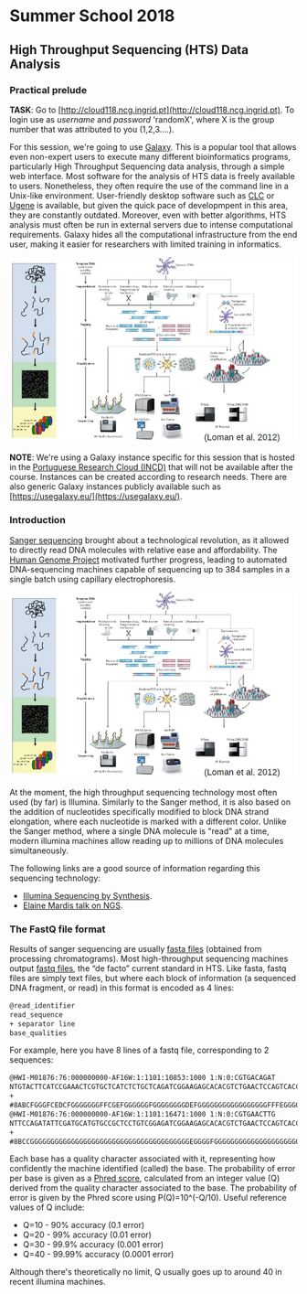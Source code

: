 
# Summer School 2018

## High Throughput Sequencing (HTS) Data Analysis

### Practical prelude

**TASK**: Go to [http://cloud118.ncg.ingrid.pt](http://cloud118.ncg.ingrid.pt). To login use as *username* and *password* 'randomX', where X is the group number that was attributed to you (1,2,3....). 

For this session, we're going to use [Galaxy](https://galaxyproject.org/). This is a popular tool that allows even non-expert users to execute many different bioinformatics programs, particularly High Throughput Sequencing data analysis, through a simple web interface. Most software for the analysis of HTS data is freely available to users. Nonetheless, they often require the use of the command line in a Unix-like environment. User-friendly desktop software such as [CLC](https://www.qiagenbioinformatics.com/products/clc-genomics-workbench/) or [Ugene](http://ugene.net/) is available, but given the quick pace of developmpent in this area, they are constantly outdated. Moreover, even with better algorithms, HTS analysis must often be run in external servers due to intense computational requirements. Galaxy hides all the computational infrastructure from the end user, making it easier for researchers with limited training in informatics.

![Galaxy](NGSworkflow.jpg)


**NOTE**: We're using a Galaxy instance specific for this session that is hosted in the [Portuguese Research Cloud (INCD)](http://www.incd.pt/) that will not be available after the course. Instances can be created according to research needs. There are also generic Galaxy instances publicly available such as [https://usegalaxy.eu/](https://usegalaxy.eu/). 


### Introduction

[Sanger sequencing](https://en.wikipedia.org/wiki/Sanger_sequencing) brought about a technological revolution, as it allowed to directly read DNA molecules with relative ease and affordability. The [Human Genome Project](https://en.wikipedia.org/wiki/Human_Genome_Project) motivated further progress, leading to automated DNA-sequencing machines capable of sequencing up to 384 samples in a single batch using capillary electrophoresis. 

![NGS Workflow](NGSworkflow.jpg)

At the moment, the high throughput sequencing technology most often used (by far) is Illumina. Similarly to the Sanger method, it is also based on the addition of nucleotides specifically modified to block DNA strand elongation, where each nucleotide is marked with a different color. Unlike the Sanger method, where a single DNA molecule is "read" at a time, modern illumina machines allow reading up to millions of DNA molecules simultaneously.  

The following links are a good source of information regarding this sequencing technology:
* [Illumina Sequencing by Synthesis](https://www.youtube.com/watch?&v=fCd6B5HRaZ8).
* [Elaine Mardis talk on NGS](https://www.youtube.com/watch?v=v1DbcJD4Ry0).

### The FastQ file format

Results of sanger sequencing are usually [fasta files](https://en.wikipedia.org/wiki/FASTA_format) (obtained from processing chromatograms). Most high-throughput sequencing machines output [fastq files](https://en.wikipedia.org/wiki/FASTQ_format), the “de facto” current standard in HTS. Like fasta, fastq files are simply text files, but where each block of information (a sequenced DNA fragment, or read) in this format is encoded as 4 lines:

	@read_identifier
	read_sequence
	+ separator line
	base_qualities
	
For example, here you have 8 lines of a fastq file, corresponding to 2 sequences:

	@HWI-M01876:76:000000000-AF16W:1:1101:10853:1000 1:N:0:CGTGACAGAT
	NTGTACTTCATCCGAAACTCGTGCTCATCTCTGCTCAGATCGGAAGAGCACACGTCTGAACTCCAGTCACCGTGAT
	+
	#8ABCFGGGFCEDCFGGGGGGGFFCGEFGGGGGGFGGGGGGGGDEFGGGGGGGGGGGGGGGGGFFFEGGGGGGGGF
	@HWI-M01876:76:000000000-AF16W:1:1101:16471:1000 1:N:0:CGTGAACTTG
	NTTCCAGATATTCGATGCATGTGCCGCTCCTGTCGGAGATCGGAAGAGCACACGTCTGAACTCCAGTCACCGTGAT
	+
	#8BCCGGGGGGGGGGGGGGGGGGGGGGGGGGGGGGGGGGGGGGGEGGGGFGGGGGGGGGGGGGGGGGGGGGGGGGG

Each base has a quality character associated with it, representing how confidently the machine identified (called) the base. The probability of error per base is given as a [Phred score](https://en.wikipedia.org/wiki/Phred_quality_score), calculated from an integer value (Q) derived from the quality character associated to the base. The probability of error is given by the Phred score using P(Q)=10^(-Q/10). Useful reference values of Q include:
* Q=10 - 90% accuracy (0.1 error)
* Q=20 - 99% accuracy (0.01 error)
* Q=30 - 99.9% accuracy (0.001 error)
* Q=40 - 99.99% accuracy (0.0001 error)

Although there's theoretically no limit, Q usually goes up to around 40 in recent illumina machines.
